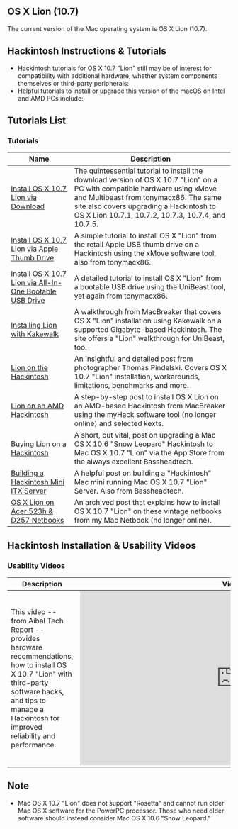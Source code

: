 ## OS X Lion (10.7)

The current version of the Mac operating system is OS X Lion (10.7).

## Hackintosh Instructions & Tutorials

+   Hackintosh tutorials for OS X 10.7 "Lion" still may be of interest for compatibility with additional hardware, whether system components themselves or third-party peripherals:
+   Helpful tutorials to install or upgrade this version of the macOS on Intel and AMD PCs include:

## Tutorials List

### Tutorials

| Name | Description |
| --- | --- |
| [Install OS X 10.7 Lion via Download](https://tonymacx86.blogspot.com/2011/07/xmove-multibeast-install-os-x-107-lion.html) | The quintessential tutorial to install the download version of OS X 10.7 "Lion" on a PC with compatible hardware using xMove and Multibeast from tonymacx86. The same site also covers upgrading a Hackintosh to OS X Lion 10.7.1, 10.7.2, 10.7.3, 10.7.4, and 10.7.5. |
| [Install OS X 10.7 Lion via Apple Thumb Drive](https://tonymacx86.blogspot.com/2011/09/xmove-11-update-installation-with.html) | A simple tutorial to install OS X "Lion" from the retail Apple USB thumb drive on a Hackintosh using the xMove software tool, also from tonymacx86. |
| [Install OS X 10.7 Lion via All-In-One Bootable USB Drive](https://tonymacx86.blogspot.com/2011/10/unibeast-install-mac-os-x-lion-using.html) | A detailed tutorial to install OS X "Lion" from a bootable USB drive using the UniBeast tool, yet again from tonymacx86. |
| [Installing Lion with Kakewalk](http://www.macbreaker.com/2012/05/install-lion-with-kakewalk.html) | A walkthrough from MacBreaker that covers OS X "Lion" installation using Kakewalk on a supported Gigabyte-based Hackintosh. The site offers a "Lion" walkthrough for UniBeast, too. |
| [Lion on the Hackintosh](https://pindelski.org/Photography/2011/07/22/lion-on-the-hackintosh/) | An insightful and detailed post from photographer Thomas Pindelski. Covers OS X 10.7 "Lion" installation, workarounds, limitations, benchmarks and more. |
| [Lion on an AMD Hackintosh](http://www.macbreaker.com/2013/07/a-look-at-amd-hackintoshing-mac-os-x.html) | A step-by-step post to install OS X Lion on an AMD-based Hackintosh from MacBreaker using the myHack software tool (no longer online) and selected kexts. |
| [Buying Lion on a Hackintosh](https://basshead.wordpress.com/2011/08/15/buying-lion-on-a-hackintosh/) | A short, but vital, post on upgrading a Mac OS X 10.6 "Snow Leopard" Hackintosh to Mac OS X 10.7 "Lion" via the App Store from the always excellent Bassheadtech. |
| [Building a Hackintosh Mini ITX Server](https://basshead.wordpress.com/2011/12/10/hack-mini-itx-10-7-server/) | A helpful post on building a "Hackintosh" Mac mini running Mac OS X 10.7 "Lion" Server. Also from Bassheadtech. |
| [OS X Lion on Acer 523h & D257 Netbooks](https://web.archive.org/web/20160211125544/http://www.mymacnetbook.com/2012/06/08/mac-os-x-lion-10-7-4-on-acer-532h-and-d257/) | An archived post that explains how to install OS X 10.7 "Lion" on these vintage netbooks from my Mac Netbook (no longer online). |

## Hackintosh Installation & Usability Videos

### Usability Videos

| Description | Videos |
| --- | --- |
| This video -- from Aibal Tech Report -- provides hardware recommendations, how to install OS X 10.7 "Lion" with third-party software hacks, and tips to manage a Hackintosh for improved reliability and performance. | <iframe width="696" height="392" src="https://www.youtube.com/embed/c5mdKemJr2Y" title="Hackintosh Lion Tutorial: Installation and Upgrade" frameborder="0" allow="accelerometer; autoplay; clipboard-write; encrypted-media; gyroscope; picture-in-picture; web-share" allowfullscreen=""></iframe> |

## Note

+   Mac OS X 10.7 "Lion" does not support "Rosetta" and cannot run older Mac OS X software for the PowerPC processor. Those who need older software should instead consider Mac OS X 10.6 "Snow Leopard."
